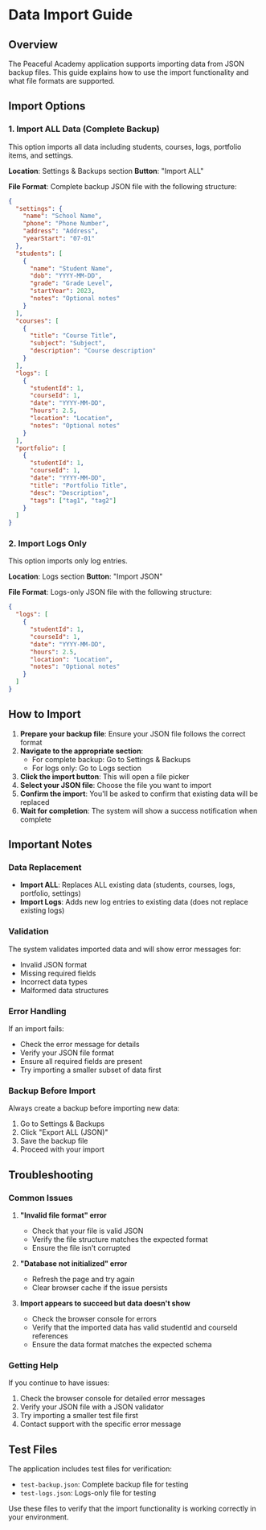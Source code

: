 # Data Import Guide

## Overview
The Peaceful Academy application supports importing data from JSON backup files. This guide explains how to use the import functionality and what file formats are supported.

## Import Options

### 1. Import ALL Data (Complete Backup)
This option imports all data including students, courses, logs, portfolio items, and settings.

**Location**: Settings & Backups section
**Button**: "Import ALL"

**File Format**: Complete backup JSON file with the following structure:
```json
{
  "settings": {
    "name": "School Name",
    "phone": "Phone Number",
    "address": "Address",
    "yearStart": "07-01"
  },
  "students": [
    {
      "name": "Student Name",
      "dob": "YYYY-MM-DD",
      "grade": "Grade Level",
      "startYear": 2023,
      "notes": "Optional notes"
    }
  ],
  "courses": [
    {
      "title": "Course Title",
      "subject": "Subject",
      "description": "Course description"
    }
  ],
  "logs": [
    {
      "studentId": 1,
      "courseId": 1,
      "date": "YYYY-MM-DD",
      "hours": 2.5,
      "location": "Location",
      "notes": "Optional notes"
    }
  ],
  "portfolio": [
    {
      "studentId": 1,
      "courseId": 1,
      "date": "YYYY-MM-DD",
      "title": "Portfolio Title",
      "desc": "Description",
      "tags": ["tag1", "tag2"]
    }
  ]
}
```

### 2. Import Logs Only
This option imports only log entries.

**Location**: Logs section
**Button**: "Import JSON"

**File Format**: Logs-only JSON file with the following structure:
```json
{
  "logs": [
    {
      "studentId": 1,
      "courseId": 1,
      "date": "YYYY-MM-DD",
      "hours": 2.5,
      "location": "Location",
      "notes": "Optional notes"
    }
  ]
}
```

## How to Import

1. **Prepare your backup file**: Ensure your JSON file follows the correct format
2. **Navigate to the appropriate section**:
   - For complete backup: Go to Settings & Backups
   - For logs only: Go to Logs section
3. **Click the import button**: This will open a file picker
4. **Select your JSON file**: Choose the file you want to import
5. **Confirm the import**: You'll be asked to confirm that existing data will be replaced
6. **Wait for completion**: The system will show a success notification when complete

## Important Notes

### Data Replacement
- **Import ALL**: Replaces ALL existing data (students, courses, logs, portfolio, settings)
- **Import Logs**: Adds new log entries to existing data (does not replace existing logs)

### Validation
The system validates imported data and will show error messages for:
- Invalid JSON format
- Missing required fields
- Incorrect data types
- Malformed data structures

### Error Handling
If an import fails:
- Check the error message for details
- Verify your JSON file format
- Ensure all required fields are present
- Try importing a smaller subset of data first

### Backup Before Import
Always create a backup before importing new data:
1. Go to Settings & Backups
2. Click "Export ALL (JSON)"
3. Save the backup file
4. Proceed with your import

## Troubleshooting

### Common Issues

1. **"Invalid file format" error**
   - Check that your file is valid JSON
   - Verify the file structure matches the expected format
   - Ensure the file isn't corrupted

2. **"Database not initialized" error**
   - Refresh the page and try again
   - Clear browser cache if the issue persists

3. **Import appears to succeed but data doesn't show**
   - Check the browser console for errors
   - Verify that the imported data has valid studentId and courseId references
   - Ensure the data format matches the expected schema

### Getting Help
If you continue to have issues:
1. Check the browser console for detailed error messages
2. Verify your JSON file with a JSON validator
3. Try importing a smaller test file first
4. Contact support with the specific error message

## Test Files
The application includes test files for verification:
- `test-backup.json`: Complete backup file for testing
- `test-logs.json`: Logs-only file for testing

Use these files to verify that the import functionality is working correctly in your environment.